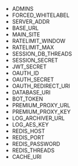 - ADMINS
- FORCED_WHITELABEL
- SERVER_ADDR
- BASE_URL
- MAIN_SITE
- RATELIMIT_WINDOW
- RATELIMIT_MAX
- SESSION_DB_THREADS
- SESSION_SECRET
- JWT_SECRET
- OAUTH_ID
- OAUTH_SECRET
- OAUTH_REDIRECT_URI
- DATABASE_URI
- BOT_TOKEN
- PREMIUM_PROXY_URL
- PREMIUM_PROXY_KEY
- LOG_ARCHIVER_URL
- LOG_AES_KEY
- REDIS_HOST
- REDIS_PORT
- REDIS_PASSWORD
- REDIS_THREADS
- CACHE_URI